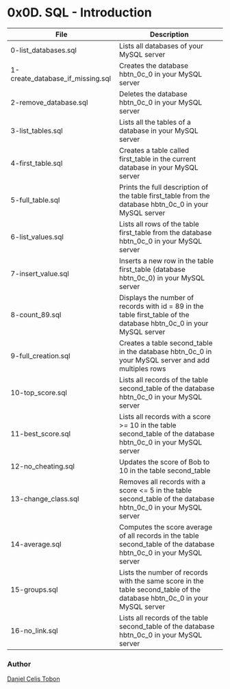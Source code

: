 # 0x0D. SQL - Introduction

| File | Description |
| ------ | ------ |
| 0-list_databases.sql | Lists all databases of your MySQL server |
| 1-create_database_if_missing.sql | Creates the database hbtn_0c_0 in your MySQL server |
| 2-remove_database.sql | Deletes the database hbtn_0c_0 in your MySQL server |
| 3-list_tables.sql | Lists all the tables of a database in your MySQL server |
| 4-first_table.sql | Creates a table called first_table in the current database in your MySQL server |
| 5-full_table.sql | Prints the full description of the table first_table from the database hbtn_0c_0 in your MySQL server |
| 6-list_values.sql | Lists all rows of the table first_table from the database hbtn_0c_0 in your MySQL server |
| 7-insert_value.sql | Inserts a new row in the table first_table (database hbtn_0c_0) in your MySQL server |
| 8-count_89.sql | Displays the number of records with id = 89 in the table first_table of the database hbtn_0c_0 in your MySQL server |
| 9-full_creation.sql | Creates a table second_table in the database hbtn_0c_0 in your MySQL server and add multiples rows |
| 10-top_score.sql | Lists all records of the table second_table of the database hbtn_0c_0 in your MySQL server |
| 11-best_score.sql | Lists all records with a score >= 10 in the table second_table of the database hbtn_0c_0 in your MySQL server |
| 12-no_cheating.sql | Updates the score of Bob to 10 in the table second_table |
| 13-change_class.sql | Removes all records with a score <= 5 in the table second_table of the database hbtn_0c_0 in your MySQL server |
| 14-average.sql | Computes the score average of all records in the table second_table of the database hbtn_0c_0 in your MySQL server |
| 15-groups.sql | Lists the number of records with the same score in the table second_table of the database hbtn_0c_0 in your MySQL server |
| 16-no_link.sql | Lists all records of the table second_table of the database hbtn_0c_0 in your MySQL server |

### Author
[Daniel Celis Tobon](https://github.com/danicelistobon)
